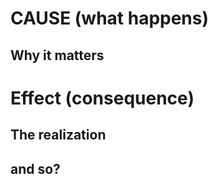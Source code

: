 # CAUSE (what happens)


##  Why it matters


# Effect (consequence) 

## The realization

## and so?
